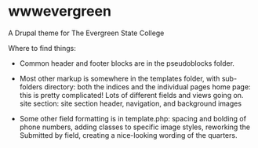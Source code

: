 wwwevergreen
============

A Drupal theme for The Evergreen State College

Where to find things:

* Common header and footer blocks are in the pseudoblocks folder.

* Most other markup is somewhere in the templates folder, with sub-folders
directory: both the indices and the individual pages
home page: this is pretty complicated! Lots of different fields and views going on.
site section: site section header, navigation, and background images

* Some other field formatting is in template.php: spacing and bolding of phone numbers, adding classes to specific image styles, reworking the Submitted by field, creating a nice-looking wording of the quarters.